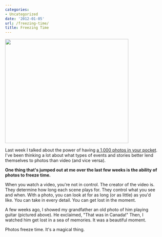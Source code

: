 ```yaml
---
categories:
- Uncategorized
date: '2012-01-05'
url: /freezing-time/
title: Freezing Time
---
```


<img src="https://gomakethings.com/wp-content/uploads/2012/01/PlayingGuitar.jpg" alt="" title="PlayingGuitar" width="404" height="341" class="aligncenter size-full wp-image-1867" />

Last week I talked about the power of having <a href="https://gomakethings.com/1000-photos-in-your-pocket/">a 1,000 photos in your pocket</a>. I've been thinking a lot about what types of events and stories better lend themselves to photos than video (and vice versa).

<strong>One thing that's jumped out at me over the last few weeks is the ability of photos to freeze time.</strong>

When you watch a video, you're not in control. The creator of the video is. They determine how long each scene plays for. They control what you see and when. With a photo, you can look at for as long (or as little) as you'd like. You can take in every detail. You can get lost in the moment.

A few weeks ago, I showed my grandfather an old photo of him playing guitar (pictured above). He exclaimed, "That was in Canada!" Then, I watched him get lost in a sea of memories. It was a beautiful moment.

Photos freeze time. It's a magical thing.